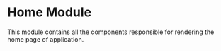 # Home Module

This module contains all the components responsible for rendering the home page of application.
